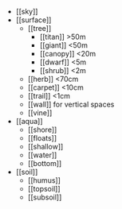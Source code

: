 - [[sky]]
- [[surface]]
	- [[tree]]
		- [[titan]] >50m
		- [[giant]] <50m
		- [[canopy]] <20m
		- [[dwarf]] <5m
		- [[shrub]] <2m
	- [[herb]] <70cm
	- [[carpet]] <10cm
	- [[trail]] <1cm
	- [[wall]] for vertical spaces
	- [[vine]]
- [[aqua]]
	- [[shore]]
	- [[floats]]
	- [[shallow]]
	- [[water]]
	- [[bottom]]
- [[soil]]
	- [[humus]]
	- [[topsoil]]
	- [[subsoil]]